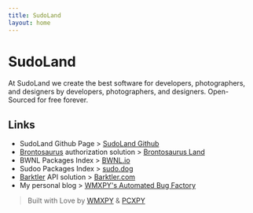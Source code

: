 ```yaml
---
title: SudoLand
layout: home
---
```


# SudoLand

At SudoLand we create the best software for developers, photographers, and designers by developers, photographers, and designers. Open-Sourced for free forever.

## Links

-   SudoLand Github Page > [SudoLand Github](//github.com/SudoLand)
-   [Brontosaurus](//github.com/SudoDotDog/Brontosaurus) authorization solution > [Brontosaurus Land](//brontosaurus.land)
-   BWNL Packages Index > [BWNL.io](//bwnl.io)
-   Sudoo Packages Index > [sudo.dog](//sudo.dog)
-   [Barktler](//github.com/Barktler) API solution > [Barktler.com](//barktler.com)
-   My personal blog > [WMXPY's Automated Bug Factory](//blog.mengw.io)

> Built with Love by [WMXPY](//github.com/WMXPY) & [PCXPY](//github.com/PCXPY)
